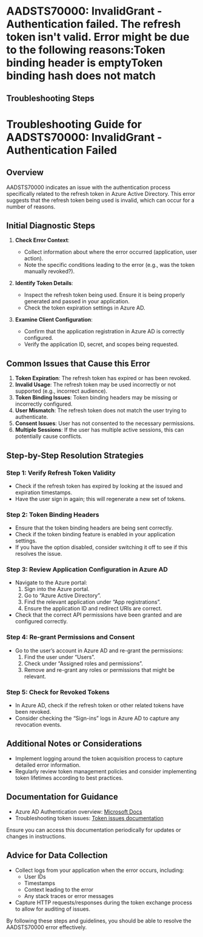 # AADSTS70000: InvalidGrant - Authentication failed. The refresh token isn't valid. Error might be due to the following reasons:Token binding header is emptyToken binding hash does not match


## Troubleshooting Steps
# Troubleshooting Guide for AADSTS70000: InvalidGrant - Authentication Failed

## Overview
AADSTS70000 indicates an issue with the authentication process specifically related to the refresh token in Azure Active Directory. This error suggests that the refresh token being used is invalid, which can occur for a number of reasons.

## Initial Diagnostic Steps
1. **Check Error Context**:
   - Collect information about where the error occurred (application, user action).
   - Note the specific conditions leading to the error (e.g., was the token manually revoked?).

2. **Identify Token Details**:
   - Inspect the refresh token being used. Ensure it is being properly generated and passed in your application.
   - Check the token expiration settings in Azure AD.

3. **Examine Client Configuration**:
   - Confirm that the application registration in Azure AD is correctly configured.
   - Verify the application ID, secret, and scopes being requested.

## Common Issues that Cause this Error
1. **Token Expiration**: The refresh token has expired or has been revoked.
2. **Invalid Usage**: The refresh token may be used incorrectly or not supported (e.g., incorrect audience).
3. **Token Binding Issues**: Token binding headers may be missing or incorrectly configured.
4. **User Mismatch**: The refresh token does not match the user trying to authenticate.
5. **Consent Issues**: User has not consented to the necessary permissions.
6. **Multiple Sessions**: If the user has multiple active sessions, this can potentially cause conflicts.
  
## Step-by-Step Resolution Strategies
### Step 1: Verify Refresh Token Validity
- Check if the refresh token has expired by looking at the issued and expiration timestamps.
- Have the user sign in again; this will regenerate a new set of tokens.

### Step 2: Token Binding Headers
- Ensure that the token binding headers are being sent correctly.
- Check if the token binding feature is enabled in your application settings.
- If you have the option disabled, consider switching it off to see if this resolves the issue.

### Step 3: Review Application Configuration in Azure AD
- Navigate to the Azure portal:
  1. Sign into the Azure portal.
  2. Go to “Azure Active Directory”.
  3. Find the relevant application under “App registrations”.
  4. Ensure the application ID and redirect URIs are correct.
- Check that the correct API permissions have been granted and are configured correctly.

### Step 4: Re-grant Permissions and Consent
- Go to the user’s account in Azure AD and re-grant the permissions:
  1. Find the user under “Users”.
  2. Check under “Assigned roles and permissions”.
  3. Remove and re-grant any roles or permissions that might be relevant.

### Step 5: Check for Revoked Tokens
- In Azure AD, check if the refresh token or other related tokens have been revoked.
- Consider checking the “Sign-ins” logs in Azure AD to capture any revocation events.

## Additional Notes or Considerations
- Implement logging around the token acquisition process to capture detailed error information.
- Regularly review token management policies and consider implementing token lifetimes according to best practices.

## Documentation for Guidance
- Azure AD Authentication overview: [Microsoft Docs](https://docs.microsoft.com/en-us/azure/active-directory/develop/authentication-scenarios)
- Troubleshooting token issues: [Token issues documentation](https://docs.microsoft.com/en-us/azure/active-directory/develop/authentication-vs-authorization)

Ensure you can access this documentation periodically for updates or changes in instructions.

## Advice for Data Collection
- Collect logs from your application when the error occurs, including:
  - User IDs
  - Timestamps
  - Context leading to the error
  - Any stack traces or error messages
- Capture HTTP requests/responses during the token exchange process to allow for auditing of issues.

By following these steps and guidelines, you should be able to resolve the AADSTS70000 error effectively.